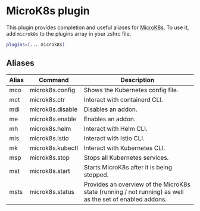 # MicroK8s plugin
This plugin provides completion and useful aliases for [MicroK8s](https://microk8s.io/).
To use it, add `microk8s` to the plugins array in your zshrc file.
```zsh
plugins=(... microk8s)
```
## Aliases
| Alias | Command          | Description                                                                                              |
|-------|------------------|----------------------------------------------------------------------------------------------------------|
| mco   | microk8s.config  | Shows the Kubernetes config file.                                                                        |
| mct   | microk8s.ctr     | Interact with containerd CLI.                                                                            |
| mdi   | microk8s.disable | Disables an addon.                                                                                       |
| me    | microk8s.enable  | Enables an addon.                                                                                        |
| mh    | microk8s.helm    | Interact with Helm CLI.                                                                                  |
| mis   | microk8s.istio   | Interact with Istio CLI.                                                                                 |
| mk    | microk8s.kubectl | Interact with Kubernetes CLI.                                                                            |
| msp   | microk8s.stop    | Stops all Kubernetes services.                                                                           |
| mst   | microk8s.start   | Starts MicroK8s after it is being stopped.                                                               |
| msts  | microk8s.status  | Provides an overview of the MicroK8s state (running / not running) as well as the set of enabled addons. |
